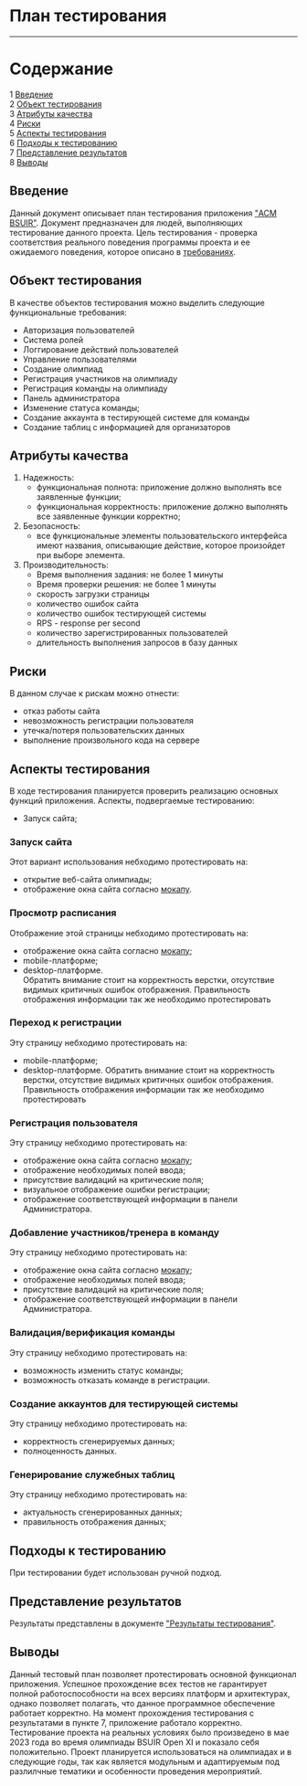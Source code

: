 # План тестирования
---

# Содержание
1 [Введение](#introduction)  
2 [Объект тестирования](#items)  
3 [Атрибуты качества](#quality)  
4 [Риски](#risk)  
5 [Аспекты тестирования](#features)  
6 [Подходы к тестированию](#approach)  
7 [Представление результатов](#pass)  
8 [Выводы](#conclusion)

<a name="introduction"/>

## Введение

Данный документ описывает план тестирования приложения ["ACM BSUIR"](https://github.com/Jlomka1222/acmbsuir). Документ предназначен для людей, выполняющих тестирование данного проекта. Цель тестирования - проверка соответствия реального поведения программы проекта и ее ожидаемого поведения, которое описано в [требованиях](https://github.com/Jlomka1222/acmbsuir/blob/main/Requirements/SRS.md).

<a name="items"/>

## Объект тестирования

В качестве объектов тестирования можно выделить следующие функциональные требования:


* Авторизация пользователей
* Система ролей
* Логгирование действий пользователей
* Управление пользователями
* Создание олимпиад
* Регистрация участников на олимпиаду
* Регистрация команды на олимпиаду
* Панель администратора
* Изменение статуса команды;
* Создание аккаунта в тестирующей системе для команды
* Создание таблиц с информацией для организаторов

<a name="quality"/>

## Атрибуты качества

1. Надежность:
    - функциональная полнота: приложение должно выполнять все заявленные функции;
    - функциональная корректность: приложение должно выполнять все заявленные функции корректно;
2. Безопасность:
    - все функциональные элементы пользовательского интерфейса имеют названия, описывающие действие, которое произойдет при выборе элемента.
3. Производительность:
    - Время выполнения задания: не более 1 минуты
    - Время проверки решения: не более 1 минуты
    - скорость загрузки страницы
    - количество ошибок сайта
    - количество ошибок тестирующей системы
    - RPS - response per second
    - количество зарегистрированных пользователей
    - длительность выполнения запросов в базу данных

<a name="risk"/>

## Риски

В данном случае к рискам можно отнести:
* отказ работы сайта
* невозможность регистрации пользователя
* утечка/потеря пользовательских данных
* выполнение произвольного кода на сервере

<a name="features"/>

## Аспекты тестирования

В ходе тестирования планируется проверить реализацию основных функций приложения. Аспекты, подвергаемые тестированию: 
* Запуск сайта;  


### Запуск сайта
Этот вариант использования небходимо протестировать на:
* открытие веб-сайта олимпиады;
* отображение окна сайта согласно [мокапу](https://github.com/Jlomka1222/acmbsuir/blob/main/Mocups/MainPage.png).

### Просмотр расписания
Отображение этой страницы небходимо протестировать на:
* отображение окна сайта согласно [мокапу](https://github.com/Jlomka1222/acmbsuir/blob/main/Mocups/Schedule-3.png);
* mobile-платформе;  
* desktop-платформе.  
Обратить внимание стоит на корректность верстки, отсутствие видимых критичных ошибок отображения. Правильность отображения информации так же необходимо протестировать

### Переход к регистрации
Эту страницу небходимо протестировать на:
* mobile-платформе;  
* desktop-платформе.
Обратить внимание стоит на корректность верстки, отсутствие видимых критичных ошибок отображения. Правильность отображения информации так же необходимо протестировать

### Регистрация пользователя
Эту страницу небходимо протестировать на:
* отображение окна сайта согласно [мокапу](https://github.com/Jlomka1222/acmbsuir/blob/main/Mocups/SignUp.png);
* отображение необходимых полей ввода;
* присутствие валидаций на критические поля;
* визуальное отображение ошибки регистрации;
* отображение соответствующей информации в панели Администратора.


### Добавление участников/тренера в команду
Эту страницу небходимо протестировать на:
* отображение окна сайта согласно [мокапу](https://github.com/Jlomka1222/acmbsuir/blob/main/Mocups/AddUserToUser-1.png);
* отображение необходимых полей ввода;
* присутствие валидаций на критические поля;
* отображение соответствующей информации в панели Администратора.

### Валидация/верификация команды
Эту страницу небходимо протестировать на:
* возможность изменить статус команды;
* возможность отказать команде в регистрации.

### Создание аккаунтов для тестирующей системы
Эту страницу небходимо протестировать на:
* корректность сгенерируемых данных;
* полноценность данных.

### Генерирование служебных таблиц
Эту страницу небходимо протестировать на:
* актуальность сгенерированных данных;
* правильность отображения данных;

<a name="approach"/>

## Подходы к тестированию

При тестировании будет использован ручной подход.

<a name="pass"/>

## Представление результатов

Результаты представлены  в документе ["Результаты тестирования"](https://github.com/Jlomka1222/acmbsuir/blob/main/Tests/TestResults.md).

<a name="conclusion"/>

## Выводы

Данный тестовый план позволяет протестировать основной функционал приложения. Успешное прохождение всех тестов не гарантирует полной работоспособности на всех версиях платформ и архитектурах, однако позволяет полагать, что данное программное обеспечение работает корректно. На момент прохождения тестирования с результатами в пункте 7, приложение работало корректно. Тестирование проекта на реальных условиях было произведено в мае 2023 года во время олимпиады BSUIR Open XI и показало себя положительно. Проект планируется использоваться на олимпиадах и в следующие годы, так как является модульным и адаптируемым под разлилчные тематики и особенности проведения мероприятий.
